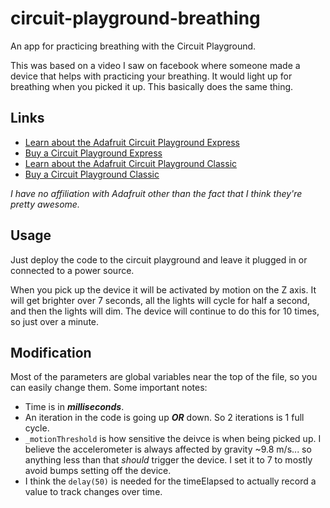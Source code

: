 # circuit-playground-breathing

An app for practicing breathing with the Circuit Playground.

This was based on a video I saw on facebook where someone made a device that helps with practicing your breathing.  It would light up for breathing when you picked it up.  This basically does the same thing.

## Links
- [Learn about the Adafruit Circuit Playground Express](https://learn.adafruit.com/adafruit-circuit-playground-express/downloads?view=all)
- [Buy a Circuit Playground Express](https://www.adafruit.com/product/3333)
- [Learn about the Adafruit Circuit Playground Classic](https://learn.adafruit.com/circuit-playground-lesson-number-0/neopixels#circuit-playground-library)
- [Buy a Circuit Playground Classic](https://www.adafruit.com/product/3000)

*I have no affiliation with Adafruit other than the fact that I think they're pretty awesome.*

## Usage
Just deploy the code to the circuit playground and leave it plugged in or connected to a power source.

When you pick up the device it will be activated by motion on the Z axis.  It will get brighter over 7 seconds, all the lights will cycle for half a second, and then the lights will dim.  The device will continue to do this for 10 times, so just over a minute.

## Modification

Most of the parameters are global variables near the top of the file, so you can easily change them.  Some important notes:

- Time is in ***milliseconds***.
- An iteration in the code is going up ***OR*** down.  So 2 iterations is 1 full cycle.
- `_motionThreshold` is how sensitive the deivce is when being picked up.  I believe the accelerometer is always affected by gravity ~9.8 m/s... so anything less than that *should* trigger the device.  I set it to 7 to mostly avoid bumps setting off the device.
- I think the `delay(50)` is needed for the timeElapsed to actually record a value to track changes over time.
